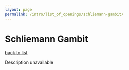```yaml
---
layout: page
permalink: /intro/list_of_openings/schliemann-gambit/
---
```


# Schliemann Gambit

[back to list](..)

Description unavailable